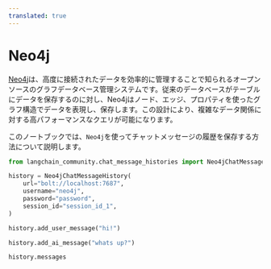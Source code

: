 ```yaml
---
translated: true
---
```


# Neo4j

[Neo4j](https://en.wikipedia.org/wiki/Neo4j)は、高度に接続されたデータを効率的に管理することで知られるオープンソースのグラフデータベース管理システムです。従来のデータベースがテーブルにデータを保存するのに対し、Neo4jはノード、エッジ、プロパティを使ったグラフ構造でデータを表現し、保存します。この設計により、複雑なデータ関係に対する高パフォーマンスなクエリが可能になります。

このノートブックでは、`Neo4j`を使ってチャットメッセージの履歴を保存する方法について説明します。

```python
from langchain_community.chat_message_histories import Neo4jChatMessageHistory

history = Neo4jChatMessageHistory(
    url="bolt://localhost:7687",
    username="neo4j",
    password="password",
    session_id="session_id_1",
)

history.add_user_message("hi!")

history.add_ai_message("whats up?")
```

```python
history.messages
```
